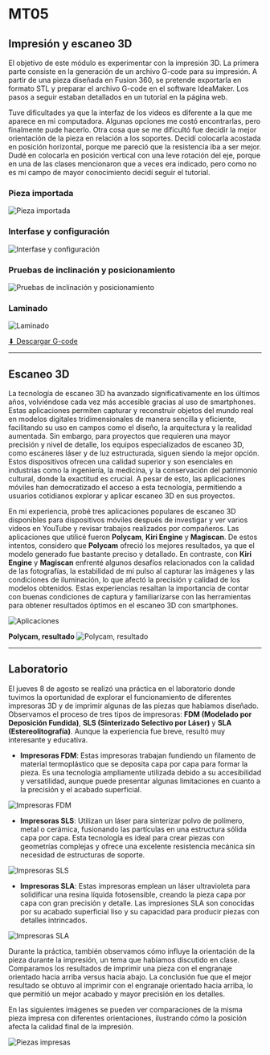 # MT05
## Impresión y escaneo 3D 

El objetivo de este módulo es experimentar con la impresión 3D. La primera parte consiste en la generación de un archivo G-code para su impresión. A partir de una pieza diseñada en Fusion 360, se pretende exportarla en formato STL y preparar el archivo G-code en el software IdeaMaker. Los pasos a seguir estaban detallados en un tutorial en la página web.

Tuve dificultades ya que la interfaz de los videos es diferente a la que me aparece en mi computadora. Algunas opciones me costó encontrarlas, pero finalmente pude hacerlo. Otra cosa que se me dificultó fue decidir la mejor orientación de la pieza en relación a los soportes. Decidí colocarla acostada en posición horizontal, porque me pareció que la resistencia iba a ser mejor. Dudé en colocarla en posición vertical con una leve rotación del eje, porque en una de las clases mencionaron que a veces era indicado, pero como no es mi campo de mayor conocimiento decidí seguir el tutorial.

### Pieza importada
![Pieza importada](../images/MT05/pieza_importada.png)

### Interfase y configuración
![Interfase y configuración](../images/MT05/configuracion_balsa.png)

### Pruebas de inclinación y posicionamiento
![Pruebas de inclinación y posicionamiento](../images/MT05/pruebas_orientacion.png)

### Laminado
![Laminado](../images/MT05/Laminado_.gif)

[⬇︎ Descargar G-code ](../Descargas/Edgardo_SARACHO.gcode)

--------------

## Escaneo 3D 

La tecnología de escaneo 3D ha avanzado significativamente en los últimos años, volviéndose cada vez más accesible gracias al uso de smartphones. Estas aplicaciones permiten capturar y reconstruir objetos del mundo real en modelos digitales tridimensionales de manera sencilla y eficiente, facilitando su uso en campos como el diseño, la arquitectura y la realidad aumentada. Sin embargo, para proyectos que requieren una mayor precisión y nivel de detalle, los equipos especializados de escaneo 3D, como escáneres láser y de luz estructurada, siguen siendo la mejor opción. Estos dispositivos ofrecen una calidad superior y son esenciales en industrias como la ingeniería, la medicina, y la conservación del patrimonio cultural, donde la exactitud es crucial. A pesar de esto, las aplicaciones móviles han democratizado el acceso a esta tecnología, permitiendo a usuarios cotidianos explorar y aplicar escaneo 3D en sus proyectos.

En mi experiencia, probé tres aplicaciones populares de escaneo 3D disponibles para dispositivos móviles después de investigar y ver varios videos en YouTube y revisar trabajos realizados por compañeros. Las aplicaciones que utilicé fueron **Polycam**, **Kiri Engine** y **Magiscan**. De estos intentos, considero que **Polycam** ofreció los mejores resultados, ya que el modelo generado fue bastante preciso y detallado. En contraste, con **Kiri Engine** y **Magiscan** enfrenté algunos desafíos relacionados con la calidad de las fotografías, la estabilidad de mi pulso al capturar las imágenes y las condiciones de iluminación, lo que afectó la precisión y calidad de los modelos obtenidos. Estas experiencias resaltan la importancia de contar con buenas condiciones de captura y familiarizarse con las herramientas para obtener resultados óptimos en el escaneo 3D con smartphones.

![Aplicaciones](../images/MT05/aplicaciones.png)

**Polycam, resultado**
![Polycam, resultado](../images/MT05/polycam_resultado.gif)

--------------

## Laboratorio

El jueves 8 de agosto se realizó una práctica en el laboratorio donde tuvimos la oportunidad de explorar el funcionamiento de diferentes impresoras 3D y de imprimir algunas de las piezas que habíamos diseñado. Observamos el proceso de tres tipos de impresoras: **FDM (Modelado por Deposición Fundida)**, **SLS (Sinterizado Selectivo por Láser)** y **SLA (Estereolitografía)**. Aunque la experiencia fue breve, resultó muy interesante y educativa.

- **Impresoras FDM**: Estas impresoras trabajan fundiendo un filamento de material termoplástico que se deposita capa por capa para formar la pieza. Es una tecnología ampliamente utilizada debido a su accesibilidad y versatilidad, aunque puede presentar algunas limitaciones en cuanto a la precisión y el acabado superficial.

![Impresoras FDM](../images/MT05/FDM_.gif)

- **Impresoras SLS**: Utilizan un láser para sinterizar polvo de polímero, metal o cerámica, fusionando las partículas en una estructura sólida capa por capa. Esta tecnología es ideal para crear piezas con geometrías complejas y ofrece una excelente resistencia mecánica sin necesidad de estructuras de soporte.

![Impresoras SLS](../images/MT05/polvo_.jpg)

- **Impresoras SLA**: Estas impresoras emplean un láser ultravioleta para solidificar una resina líquida fotosensible, creando la pieza capa por capa con gran precisión y detalle. Las impresiones SLA son conocidas por su acabado superficial liso y su capacidad para producir piezas con detalles intrincados.

![Impresoras SLA](../images/MT05/SLA_.png)

Durante la práctica, también observamos cómo influye la orientación de la pieza durante la impresión, un tema que habíamos discutido en clase. Comparamos los resultados de imprimir una pieza con el engranaje orientado hacia arriba versus hacia abajo. La conclusión fue que el mejor resultado se obtuvo al imprimir con el engranaje orientado hacia arriba, lo que permitió un mejor acabado y mayor precisión en los detalles.

En las siguientes imágenes se pueden ver comparaciones de la misma pieza impresa con diferentes orientaciones, ilustrando cómo la posición afecta la calidad final de la impresión.

![Piezas impresas](../images/MT05/piezas_impresas.jpg)